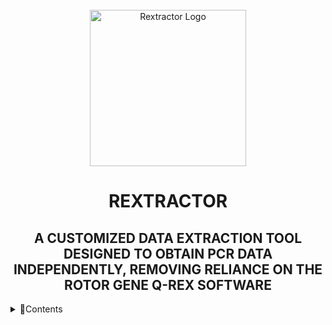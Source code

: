 <div align="center">
  <br>
    <img src= "source\icon.ico" width ="250px" height = "250px" alt = "Rextractor Logo">
  <br>
  <h1>REXTRACTOR</h1>
  <h2><b>A CUSTOMIZED DATA EXTRACTION TOOL DESIGNED TO OBTAIN PCR DATA INDEPENDENTLY, REMOVING RELIANCE ON THE ROTOR GENE Q-REX SOFTWARE</b></h2>
</div>


<details>
  <summary>📌Contents</summary>
  <ol>
    <li>
      <a href="what-is-rextractor"> What is Rextractor? </a>
    </li>
    <li>
      <a href ="key-features"> Key Features </a>
    </li>
    <li>
      <a href ="system-requirements"> System Requirements </a>
    </li>
    <li>
      <a href ="standard-operating-procedure"> Standard Operating Procedure </a>
    </li>
    <li>
      
    </li>
    
  </ol>
</details>
    
